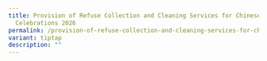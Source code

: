 ```yaml
---
title: Provision of Refuse Collection and Cleaning Services for Chinese New Year
  Celebrations 2026
permalink: /provision-of-refuse-collection-and-cleaning-services-for-chinese-new-year-celebrations-2026/
variant: tiptap
description: ""
---
```

